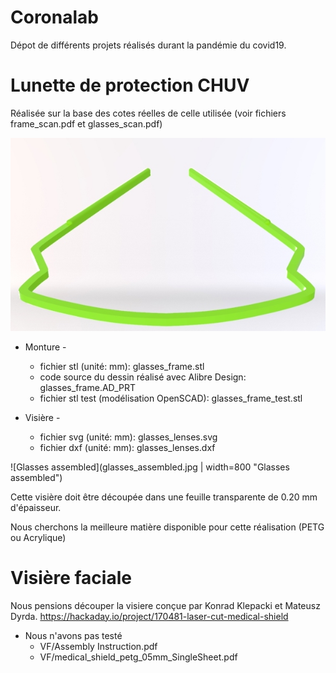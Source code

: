 # Coronalab

Dépot de différents projets réalisés durant la pandémie du covid19.

# Lunette de protection CHUV
 
Réalisée sur la base des cotes réelles de celle utilisée (voir fichiers frame_scan.pdf et glasses_scan.pdf)

![Frame](frame.jpg "Frame rendering")

- Monture - 
	- fichier stl (unité: mm): glasses_frame.stl
	- code source du dessin réalisé avec Alibre Design: glasses_frame.AD_PRT
	- fichier stl test (modélisation OpenSCAD): glasses_frame_test.stl

- Visière -
	- fichier svg (unité: mm): glasses_lenses.svg
	- fichier dxf (unité: mm): glasses_lenses.dxf

![Glasses assembled](glasses_assembled.jpg | width=800 "Glasses assembled")

Cette visière doit être découpée dans une feuille transparente de 0.20 mm d'épaisseur.

Nous cherchons la meilleure matière disponible pour cette réalisation (PETG ou Acrylique)
	

# Visière faciale

Nous pensions découper la visiere conçue par Konrad Klepacki et Mateusz Dyrda.
https://hackaday.io/project/170481-laser-cut-medical-shield

- Nous n'avons pas testé
	- VF/Assembly Instruction.pdf
	- VF/medical_shield_petg_05mm_SingleSheet.pdf
	


